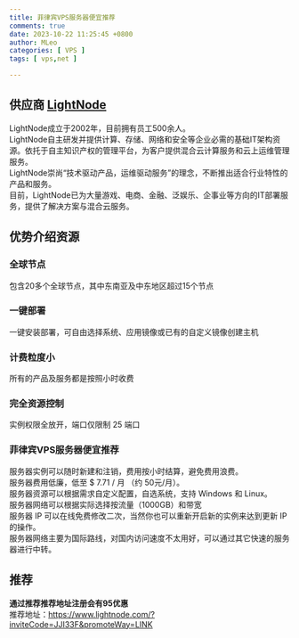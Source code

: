 ```yaml
---
title: 菲律宾VPS服务器便宜推荐
comments: true
date: 2023-10-22 11:25:45 +0800
author: MLeo
categories: [ VPS ]
tags: [ vps,net ]

---
```

## 供应商 [LightNode](https://www.lightnode.com/?inviteCode=JJI33F&promoteWay=LINK)

LightNode成立于2002年，目前拥有员工500余人。  
LightNode自主研发并提供计算、存储、网络和安全等企业必需的基础IT架构资源。依托于自主知识产权的管理平台，为客户提供混合云计算服务和云上运维管理服务。   
LightNode崇尚“技术驱动产品，运维驱动服务”的理念，不断推出适合行业特性的产品和服务。  
目前，LightNode已为大量游戏、电商、金融、泛娱乐、企事业等方向的IT部署服务，提供了解决方案与混合云服务。



## 优势介绍资源
### 全球节点
包含20多个全球节点，其中东南亚及中东地区超过15个节点

### 一键部署
一键安装部署，可自由选择系统、应用镜像或已有的自定义镜像创建主机

### 计费粒度小
所有的产品及服务都是按照小时收费

### 完全资源控制
实例权限全放开，端口仅限制 25 端口

### 菲律宾VPS服务器便宜推荐
服务器实例可以随时新建和注销，费用按小时结算，避免费用浪费。  
服务器费用低廉，低至 $ 7.71 / 月 （约 50元/月）。  
服务器资源可以根据需求自定义配置，自选系统，支持 Windows 和 Linux。  
服务器网络可以根据实际选择按流量（1000GB）和带宽  
服务器 IP 可以在线免费修改二次，当然你也可以重新开启新的实例来达到更新 IP 的操作。  
服务器网络主要为国际路线，对国内访问速度不太用好，可以通过其它快速的服务器进行中转。  

## 推荐
**通过推荐推荐地址注册会有95优惠**  
推荐地址：https://www.lightnode.com/?inviteCode=JJI33F&promoteWay=LINK

